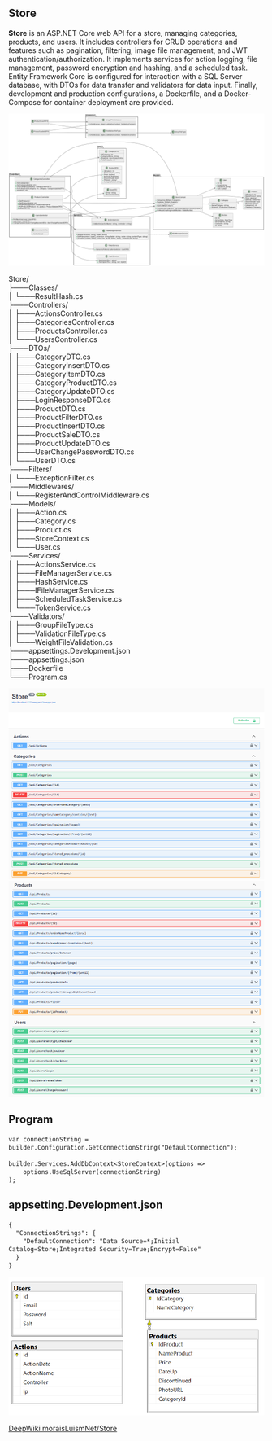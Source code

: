 ## Store

**Store** is an ASP.NET Core web API for a store, managing categories, products, and users. It includes controllers for CRUD operations and features such as pagination, filtering, image file management, and JWT authentication/authorization. It implements services for action logging, file management, password encryption and hashing, and a scheduled task. Entity Framework Core is configured for interaction with a SQL Server database, with DTOs for data transfer and validators for data input. Finally, development and production configurations, a Dockerfile, and a Docker-Compose for container deployment are provided.

![Store](img/UML.png)

Store/  
├───Classes/  
│   └───ResultHash.cs  
├───Controllers/  
│   ├───ActionsController.cs  
│   ├───CategoriesController.cs  
│   ├───ProductsController.cs  
│   └───UsersController.cs  
├───DTOs/  
│   ├───CategoryDTO.cs  
│   ├───CategoryInsertDTO.cs  
│   ├───CategoryItemDTO.cs  
│   ├───CategoryProductDTO.cs  
│   ├───CategoryUpdateDTO.cs  
│   ├───LoginResponseDTO.cs  
│   ├───ProductDTO.cs  
│   ├───ProductFilterDTO.cs  
│   ├───ProductInsertDTO.cs  
│   ├───ProductSaleDTO.cs  
│   ├───ProductUpdateDTO.cs  
│   ├───UserChangePasswordDTO.cs  
│   └───UserDTO.cs  
├───Filters/  
│   └───ExceptionFilter.cs  
├───Middlewares/  
│   └───RegisterAndControlMiddleware.cs  
├───Models/  
│   ├───Action.cs  
│   ├───Category.cs  
│   ├───Product.cs  
│   ├───StoreContext.cs  
│   └───User.cs  
├───Services/  
│   ├───ActionsService.cs  
│   ├───FileManagerService.cs  
│   ├───HashService.cs  
│   ├───IFileManagerService.cs  
│   ├───ScheduledTaskService.cs  
│   └───TokenService.cs  
├───Validators/  
│   ├───GroupFileType.cs  
│   ├───ValidationFileType.cs  
│   └───WeightFileValidation.cs  
├───appsettings.Development.json  
├───appsettings.json  
├───Dockerfile  
└───Program.cs  

![Store](img/1.png)
![Store](img/2.png)


## Program
``` 
var connectionString = builder.Configuration.GetConnectionString("DefaultConnection");

builder.Services.AddDbContext<StoreContext>(options =>
    options.UseSqlServer(connectionString)
);
``` 

## appsetting.Development.json
``` 
{
  "ConnectionStrings": {
    "DefaultConnection": "Data Source=*;Initial Catalog=Store;Integrated Security=True;Encrypt=False"
  }
}
``` 

![Store](img/DB.png)

[DeepWiki moraisLuismNet/Store](https://deepwiki.com/moraisLuismNet/Store)
